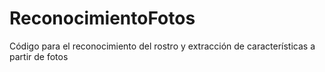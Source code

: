 # ReconocimientoFotos

Código para el reconocimiento del rostro y extracción de características  a partir de fotos
